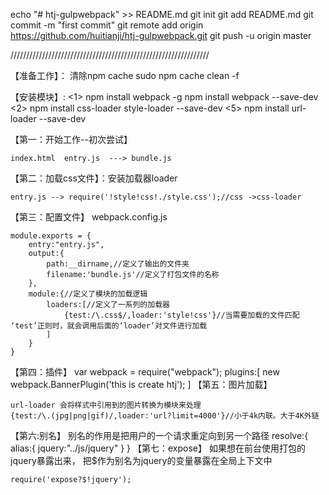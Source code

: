 echo "# htj-gulpwebpack" >> README.md
git init
git add README.md
git commit -m "first commit"
git remote add origin https://github.com/huitianji/htj-gulpwebpack.git
git push -u origin master

///////////////////////////////////////////////////////////////

【准备工作】：
      清除npm cache
      sudo npm cache clean -f

【安装模块】:
    <1>
        npm install webpack -g
        npm install webpack --save-dev
    <2>
        npm install css-loader style-loader --save-dev
    <5>
        npm install url-loader --save-dev

【第一：开始工作--初次尝试】

    index.html  entry.js  ---> bundle.js


【第二：加载css文件】：安装加载器loader

    entry.js --> require('!style!css!./style.css');//css ->css-loader

【第三：配置文件】   webpack.config.js

    module.exports = {
        entry:"entry.js",
        output:{
            path:__dirname,//定义了输出的文件夹
            filename:'bundle.js'//定义了打包文件的名称
        },
        module:{//定义了模块的加载逻辑
            loaders:[//定义了一系列的加载器
                {test:/\.css$/,loader:'style!css'}//当需要加载的文件匹配 ‘test’正则时，就会调用后面的‘loader’对文件进行加载
            ]
        }
    }

【第四：插件】
    var webpack = require("webpack");
    plugins:[
        new webpack.BannerPlugin('this is create htj');
    ]
【第五：图片加载】

    url-loader 会将样式中引用到的图片转换为模块来处理
    {test:/\.(jpg|png|gif)/,loader:'url?limit=4000'}//小于4k内联。大于4K外链

【第六:别名】 别名的作用是把用户的一个请求重定向到另一个路径
    resolve:{
        alias:{
            jquery:"../js/jquery"
        }
    }
【第七：expose】
    如果想在前台使用打包的jquery暴露出来，
    把$作为别名为jquery的变量暴露在全局上下文中

    require('expose?$!jquery');